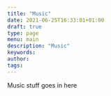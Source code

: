 ```yaml
---
title: "Music"
date: 2021-06-25T16:33:01+01:00
draft: true
type: page
menu: main
description: "Music"
keywords:
author: 
tags: 
---
```



Music stuff goes in here
